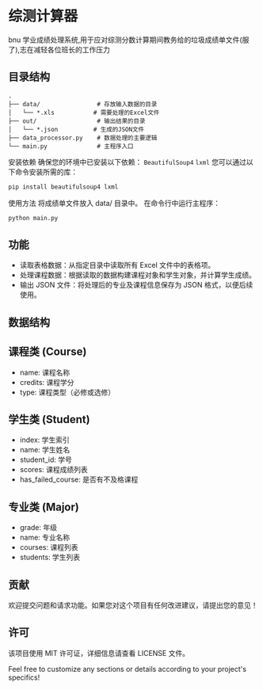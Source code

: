 # 综测计算器

bnu 学业成绩处理系统,用于应对综测分数计算期间教务给的垃圾成绩单文件(服了),志在减轻各位班长的工作压力

## 目录结构

```
.
├── data/                # 存放输入数据的目录
│   └── *.xls           # 需要处理的Excel文件
├── out/                 # 输出结果的目录
│   └── *.json          # 生成的JSON文件
├── data_processor.py    # 数据处理的主要逻辑
└── main.py              # 主程序入口
```

安装依赖
确保您的环境中已安装以下依赖：
`BeautifulSoup4`
`lxml`
您可以通过以下命令安装所需的库：

```bash
pip install beautifulsoup4 lxml


```

使用方法
将成绩单文件放入 data/ 目录中。
在命令行中运行主程序：

```bash
python main.py
```

## 功能

- 读取表格数据：从指定目录中读取所有 Excel 文件中的表格项。
- 处理课程数据：根据读取的数据构建课程对象和学生对象，并计算学生成绩。
- 输出 JSON 文件：将处理后的专业及课程信息保存为 JSON 格式，以便后续使用。

## 数据结构

## 课程类 (Course)

- name: 课程名称
- credits: 课程学分
- type: 课程类型（必修或选修）

## 学生类 (Student)

- index: 学生索引
- name: 学生姓名
- student_id: 学号
- scores: 课程成绩列表
- has_failed_course: 是否有不及格课程

## 专业类 (Major)

- grade: 年级
- name: 专业名称
- courses: 课程列表
- students: 学生列表

## 贡献

欢迎提交问题和请求功能。如果您对这个项目有任何改进建议，请提出您的意见！

## 许可

该项目使用 MIT 许可证，详细信息请查看 LICENSE 文件。

Feel free to customize any sections or details according to your project's specifics!

